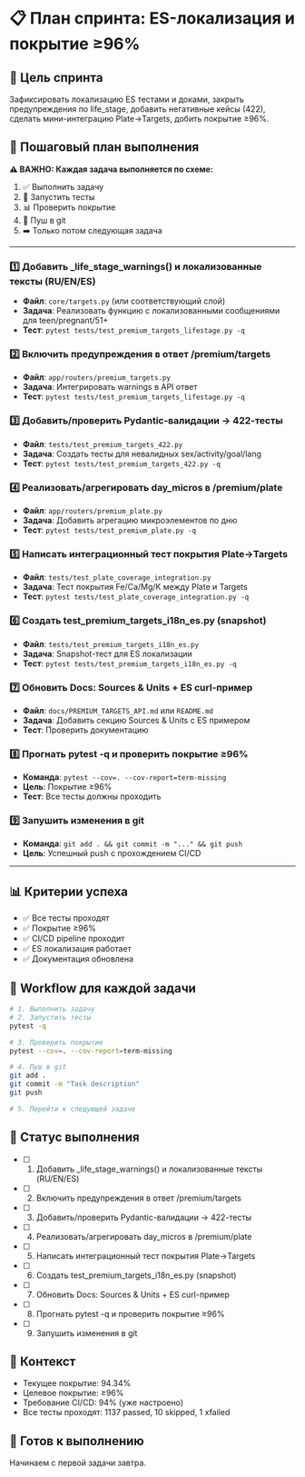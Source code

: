 # 📋 План спринта: ES-локализация и покрытие ≥96%

## 🎯 Цель спринта

Зафиксировать локализацию ES тестами и доками, закрыть предупреждения по life_stage, добавить негативные кейсы (422), сделать мини-интеграцию Plate→Targets, добить покрытие ≥96%.

## 📝 Пошаговый план выполнения

**⚠️ ВАЖНО: Каждая задача выполняется по схеме:**

1. ✅ Выполнить задачу
2. 🧪 Запустить тесты
3. 📊 Проверить покрытие
4. 🚀 Пуш в git
5. ➡️ Только потом следующая задача

---

### 1️⃣ **Добавить _life_stage_warnings() и локализованные тексты (RU/EN/ES)**

- **Файл**: `core/targets.py` (или соответствующий слой)
- **Задача**: Реализовать функцию с локализованными сообщениями для teen/pregnant/51+
- **Тест**: `pytest tests/test_premium_targets_lifestage.py -q`

### 2️⃣ **Включить предупреждения в ответ /premium/targets**

- **Файл**: `app/routers/premium_targets.py`
- **Задача**: Интегрировать warnings в API ответ
- **Тест**: `pytest tests/test_premium_targets_lifestage.py -q`

### 3️⃣ **Добавить/проверить Pydantic-валидации → 422-тесты**

- **Файл**: `tests/test_premium_targets_422.py`
- **Задача**: Создать тесты для невалидных sex/activity/goal/lang
- **Тест**: `pytest tests/test_premium_targets_422.py -q`

### 4️⃣ **Реализовать/агрегировать day_micros в /premium/plate**

- **Файл**: `app/routers/premium_plate.py`
- **Задача**: Добавить агрегацию микроэлементов по дню
- **Тест**: `pytest tests/test_premium_plate.py -q`

### 5️⃣ **Написать интеграционный тест покрытия Plate→Targets**

- **Файл**: `tests/test_plate_coverage_integration.py`
- **Задача**: Тест покрытия Fe/Ca/Mg/K между Plate и Targets
- **Тест**: `pytest tests/test_plate_coverage_integration.py -q`

### 6️⃣ **Создать test_premium_targets_i18n_es.py (snapshot)**

- **Файл**: `tests/test_premium_targets_i18n_es.py`
- **Задача**: Snapshot-тест для ES локализации
- **Тест**: `pytest tests/test_premium_targets_i18n_es.py -q`

### 7️⃣ **Обновить Docs: Sources & Units + ES curl-пример**

- **Файл**: `docs/PREMIUM_TARGETS_API.md` или `README.md`
- **Задача**: Добавить секцию Sources & Units с ES примером
- **Тест**: Проверить документацию

### 8️⃣ **Прогнать pytest -q и проверить покрытие ≥96%**

- **Команда**: `pytest --cov=. --cov-report=term-missing`
- **Цель**: Покрытие ≥96%
- **Тест**: Все тесты должны проходить

### 9️⃣ **Запушить изменения в git**

- **Команда**: `git add . && git commit -m "..." && git push`
- **Цель**: Успешный push с прохождением CI/CD

---

## 📊 Критерии успеха

- ✅ Все тесты проходят
- ✅ Покрытие ≥96%
- ✅ CI/CD pipeline проходит
- ✅ ES локализация работает
- ✅ Документация обновлена

## 🔄 Workflow для каждой задачи

```bash
# 1. Выполнить задачу
# 2. Запустить тесты
pytest -q

# 3. Проверить покрытие
pytest --cov=. --cov-report=term-missing

# 4. Пуш в git
git add .
git commit -m "Task description"
git push

# 5. Перейти к следующей задаче
```

## 📅 Статус выполнения

- [ ] 1. Добавить _life_stage_warnings() и локализованные тексты (RU/EN/ES)
- [ ] 2. Включить предупреждения в ответ /premium/targets
- [ ] 3. Добавить/проверить Pydantic-валидации → 422-тесты
- [ ] 4. Реализовать/агрегировать day_micros в /premium/plate
- [ ] 5. Написать интеграционный тест покрытия Plate→Targets
- [ ] 6. Создать test_premium_targets_i18n_es.py (snapshot)
- [ ] 7. Обновить Docs: Sources & Units + ES curl-пример
- [ ] 8. Прогнать pytest -q и проверить покрытие ≥96%
- [ ] 9. Запушить изменения в git

## 📝 Контекст

- Текущее покрытие: 94.34%
- Целевое покрытие: ≥96%
- Требование CI/CD: 94% (уже настроено)
- Все тесты проходят: 1137 passed, 10 skipped, 1 xfailed

## 🚀 Готов к выполнению

Начинаем с первой задачи завтра.
